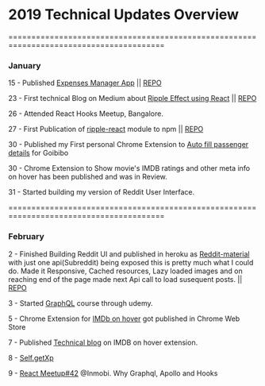 # 2019 Technical Updates Overview

========================================================================================

### January

15 - Published <a href="https://exspensesmgr.herokuapp.com/login" target="_blank">Expenses Manager App</a> || [REPO](https://github.com/dhilipkmr/expense)

23 - First technical Blog on Medium about [Ripple Effect using React](https://medium.com/@dhilipkmr/ripple-in-react-3162875cc9af "Ripple using React") || [REPO](https://github.com/dhilipkmr/ripple-react)

26 - Attended React Hooks Meetup, Bangalore.

27 - First Publication of [ripple-react](https://www.npmjs.com/package/ripple-react) module to npm || [REPO](https://github.com/dhilipkmr/ripple-react)

30 - Published my First personal Chrome Extension to [Auto fill passenger details](https://chrome.google.com/webstore/detail/goibibo-pax-filler/lnfnnnehcpakknabejnlhmiadophihnb?authuser=1) for Goibibo

30 - Chrome Extension to Show movie's IMDB ratings and other meta info on hover has been published and was in Review.

31 - Started building my version of Reddit User Interface.

========================================================================================

### February

2 - Finished Building Reddit UI and published in heroku as [Reddit-material](https://reddit-material.herokuapp.com/) with just one api(Subreddit) being exposed this is pretty much what I could do.
Made it Responsive, Cached resources, Lazy loaded images and on reaching end of the page made next Api call to load susequent posts. || [REPO](https://github.com/dhilipkmr/reddit-modern) 

3 - Started [GraphQL](https://www.udemy.com/graphql-with-react-course/) course through udemy.

5 - Chrome Extension for [IMDb on hover](https://chrome.google.com/webstore/detail/imdb-ratings-on-hover/aodmmndimojddogmhmpaemocbibnimkl?authuser=1) got published in Chrome Web Store

7 - Published [Technical blog](https://bit.ly/2RLtxfC) on IMDB on hover extension.

8 - [Self.getXp](https://docs.google.com/document/d/18qk6gKbQX3it1jloqQKZeVQCU8gAqeim9Uy-jF7vNEY/edit)

9 - [React Meetup#42](https://docs.google.com/document/d/1GVqZ8MoxAKYQQbBLr6lO82ZHMGaVG4YdGfVBdk-6Gbg/edit?usp=sharing) @Inmobi. Why Graphql, Apollo and Hooks
